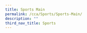 ```yaml
---
title: Sports Main
permalink: /cca/Sports/Sports-Main/
description: ""
third_nav_title: Sports
---
```

